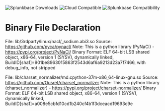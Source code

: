![Splunkbase Downloads](https://img.shields.io/endpoint?url=https%3A%2F%2Fsplunkbasebadge.livehybrid.com%2Fv1%2Fdownloads%2F6731)
![Cloud Compatible](https://img.shields.io/endpoint?logo=icloud&url=https%3A%2F%2Fsplunkbasebadge.livehybrid.com%2Fv1%2Fsplunkcloud%2F6731)
![Splunkbase Compatibility](https://img.shields.io/endpoint?url=https%3A%2F%2Fsplunkbasebadge.livehybrid.com%2Fv1%2Flatest_compat%2F6731)

# Binary File Declaration
File: lib/3rdparty/linux/nacl/_sodium.abi3.so
Source: https://github.com/pyca/pynacl/
Note: This is a python library (PyNaCl) - https://pypi.org/project/PyNaCl/
Binary Format: ELF 64-bit LSB shared object, x86-64, version 1 (SYSV), dynamically linked, BuildID[sha1]=901be8963015863f2543d6af6a9213d23a7f7466, with debug_info, not stripped

File: lib/charset_normalizer/md.cpython-37m-x86_64-linux-gnu.so
Source: https://github.com/Ousret/charset_normalizer 
Note: This is a python library (charset_normalizer) - https://pypi.org/project/charset-normalizer/
Binary Format: ELF 64-bit LSB shared object, x86-64, version 1 (SYSV), dynamically linked, BuildID[sha1]=a008e5cbfd10cd1b240cf4b1f3dceacd19693c9e
